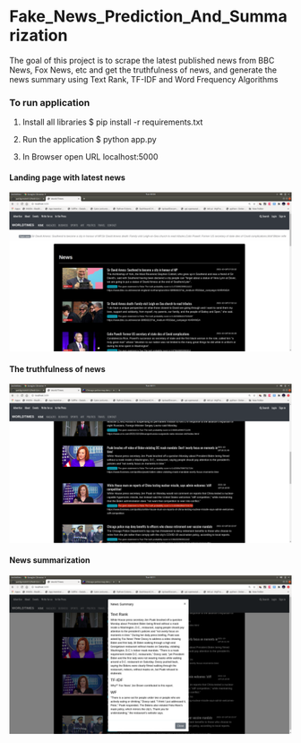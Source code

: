 # Fake_News_Prediction_And_Summarization
The goal of this project is to scrape the latest published news from BBC News, Fox News, etc and get the truthfulness of news, and generate the news summary using Text Rank, TF-IDF and Word Frequency Algorithms  

### To run application

1. Install all libraries
$ pip install -r requirements.txt

2. Run the application
$ python app.py

3. In Browser open URL localhost:5000

#### Landing page with latest news

![](templates/fnimg1.png)

#### The truthfulness of news
![](templates/fnimg2.png)

#### News summarization
![](templates/fnimg3.png)



